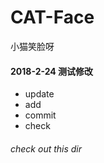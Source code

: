 # CAT-Face
小猫笑脸呀

#### 2018-2-24 测试修改 

* update 
* add 
* commit 
* check

###### check out this dir
